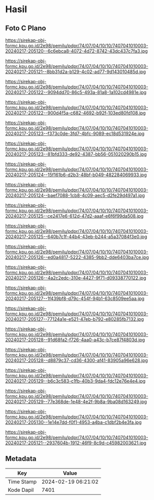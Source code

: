 # Hasil

## Foto C Plano

https://sirekap-obj-formc.kpu.go.id/2e98/pemilu/pdpr/74/07/04/10/10/7407041010003-20240217-205120--6c6ebca8-4072-4d72-8742-43dc437c7fa3.jpg

https://sirekap-obj-formc.kpu.go.id/2e98/pemilu/pdpr/74/07/04/10/10/7407041010003-20240217-205121--8bb31d2a-b129-4c02-ad77-9d143010485d.jpg

https://sirekap-obj-formc.kpu.go.id/2e98/pemilu/pdpr/74/07/04/10/10/7407041010003-20240217-205122--9094dd70-86c5-493a-81a8-1a102cd4981e.jpg

https://sirekap-obj-formc.kpu.go.id/2e98/pemilu/pdpr/74/07/04/10/10/7407041010003-20240217-205122--900d4f5a-c682-4692-b92f-103ed80fd108.jpg

https://sirekap-obj-formc.kpu.go.id/2e98/pemilu/pdpr/74/07/04/10/10/7407041010003-20240217-205123--f373c0de-3fd7-4bfc-9089-ec18d531924e.jpg

https://sirekap-obj-formc.kpu.go.id/2e98/pemilu/pdpr/74/07/04/10/10/7407041010003-20240217-205123--81bfd333-de92-4387-bb56-051020290b15.jpg

https://sirekap-obj-formc.kpu.go.id/2e98/pemilu/pdpr/74/07/04/10/10/7407041010003-20240217-205124--15f161b6-d2b3-48bf-b049-482284069933.jpg

https://sirekap-obj-formc.kpu.go.id/2e98/pemilu/pdpr/74/07/04/10/10/7407041010003-20240217-205124--baef7088-1cb8-4c09-aec5-d2fe29d497a1.jpg

https://sirekap-obj-formc.kpu.go.id/2e98/pemilu/pdpr/74/07/04/10/10/7407041010003-20240217-205125--ce2417e6-612d-47d2-aaaf-e6f6f99da508.jpg

https://sirekap-obj-formc.kpu.go.id/2e98/pemilu/pdpr/74/07/04/10/10/7407041010003-20240217-205125--640b7c1f-44b4-43eb-b244-a5a37084f3e0.jpg

https://sirekap-obj-formc.kpu.go.id/2e98/pemilu/pdpr/74/07/04/10/10/7407041010003-20240217-205126--ed0a4817-5222-4385-9bb2-dde6403ba7ce.jpg

https://sirekap-obj-formc.kpu.go.id/2e98/pemilu/pdpr/74/07/04/10/10/7407041010003-20240217-205126--4a2c2edc-310e-4427-9f71-d09338770122.jpg

https://sirekap-obj-formc.kpu.go.id/2e98/pemilu/pdpr/74/07/04/10/10/7407041010003-20240217-205127--1f439bf8-d79c-454f-94b1-63c8509ee5aa.jpg

https://sirekap-obj-formc.kpu.go.id/2e98/pemilu/pdpr/74/07/04/10/10/7407041010003-20240217-205127--77124a1e-e521-47eb-b792-e80285fb7132.jpg

https://sirekap-obj-formc.kpu.go.id/2e98/pemilu/pdpr/74/07/04/10/10/7407041010003-20240217-205128--91d68fa2-f726-4aa0-a43c-b7ce87f4803d.jpg

https://sirekap-obj-formc.kpu.go.id/2e98/pemilu/pdpr/74/07/04/10/10/7407041010003-20240217-205128--d8879c37-cd36-4300-af41-83905a96e628.jpg

https://sirekap-obj-formc.kpu.go.id/2e98/pemilu/pdpr/74/07/04/10/10/7407041010003-20240217-205129--b6c3c583-c1fb-40b3-9da4-fdc12e76e4e4.jpg

https://sirekap-obj-formc.kpu.go.id/2e98/pemilu/pdpr/74/07/04/10/10/7407041010003-20240217-205129--77e368de-1e48-4e2f-9b8a-9ba08d163249.jpg

https://sirekap-obj-formc.kpu.go.id/2e98/pemilu/pdpr/74/07/04/10/10/7407041010003-20240217-205130--1e14e7dd-f0f1-4953-a4ba-c1dbf2b4e3fa.jpg

https://sirekap-obj-formc.kpu.go.id/2e98/pemilu/pdpr/74/07/04/10/10/7407041010003-20240217-205121--2937604b-1912-46f9-8c9d-c45982003621.jpg


## Metadata

| Key        | Value               |
| ---------- | ------------------- |
| Time Stamp | 2024-02-19 06:21:02 |
| Kode Dapil | 7401                |



